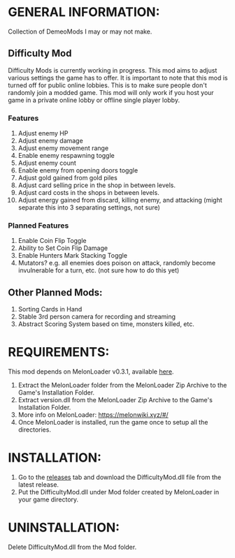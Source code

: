 # GENERAL INFORMATION:
Collection of DemeoMods I may or may not make.

## Difficulty Mod
Difficulty Mods is currently working in progress. This mod aims to adjust various settings the game has to offer. It is important to note that this mod is turned off for public online lobbies. This is to make sure people don't randomly join a modded game. This mod will only work if you host your game in a private online lobby or offline single player lobby.

### Features
1. Adjust enemy HP
1. Adjust enemy damage
1. Adjust enemy movement range
1. Enable enemy respawning toggle
1. Adjust enemy count
1. Enable enemy from opening doors toggle
1. Adjust gold gained from gold piles
1. Adjust card selling price in the shop in between levels.
1. Adjust card costs in the shops in between levels.
1. Adjust energy gained from discard, killing enemy, and attacking (might separate this into 3 separating settings, not sure)

### Planned Features
1. Enable Coin Flip Toggle
1. Ability to Set Coin Flip Damage
1. Enable Hunters Mark Stacking Toggle
1. Mutators? e.g. all enemies does poison on attack, randomly become invulnerable for a turn, etc. (not sure how to do this yet)

## Other Planned Mods:
1. Sorting Cards in Hand
1. Stable 3rd person camera for recording and streaming
1. Abstract Scoring System based on time, monsters killed, etc.

# REQUIREMENTS:
This mod depends on MelonLoader v0.3.1, available [here](https://github.com/LavaGang/MelonLoader/actions/runs/851850441).

1. Extract the MelonLoader folder from the MelonLoader Zip Archive to the Game's Installation Folder.
1. Extract version.dll from the MelonLoader Zip Archive to the Game's Installation Folder.
1. More info on MelonLoader: https://melonwiki.xyz/#/
1. Once MelonLoader is installed, run the game once to setup all the directories.

# INSTALLATION:
1. Go to the [releases](https://github.com/Pokachi/DemeoMods/releases) tab and download the DifficultyMod.dll file from the latest release.
1. Put the DifficultyMod.dll under Mod folder created by MelonLoader in your game directory.


# UNINSTALLATION:
Delete DifficultyMod.dll from the Mod folder.
